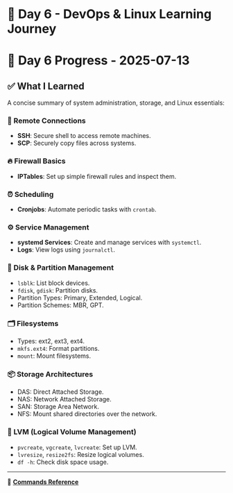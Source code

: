 # 🚀 Day 6 - DevOps & Linux Learning Journey

# 📅 Day 6 Progress - 2025-07-13

## ✅ What I Learned
A concise summary of system administration, storage, and Linux essentials:

### 🔐 Remote Connections
- **SSH**: Secure shell to access remote machines.
- **SCP**: Securely copy files across systems.

### 🔥 Firewall Basics
- **IPTables**: Set up simple firewall rules and inspect them.

### ⏰ Scheduling
- **Cronjobs**: Automate periodic tasks with `crontab`.

### ⚙️ Service Management
- **systemd Services**: Create and manage services with `systemctl`.
- **Logs**: View logs using `journalctl`.

### 💾 Disk & Partition Management
- `lsblk`: List block devices.
- `fdisk`, `gdisk`: Partition disks.
- Partition Types: Primary, Extended, Logical.
- Partition Schemes: MBR, GPT.

### 🗂️ Filesystems
- Types: ext2, ext3, ext4.
- `mkfs.ext4`: Format partitions.
- `mount`: Mount filesystems.

### 📦 Storage Architectures
- DAS: Direct Attached Storage.
- NAS: Network Attached Storage.
- SAN: Storage Area Network.
- NFS: Mount shared directories over the network.

### 🧩 LVM (Logical Volume Management)
- `pvcreate`, `vgcreate`, `lvcreate`: Set up LVM.
- `lvresize`, `resize2fs`: Resize logical volumes.
- `df -h`: Check disk space usage.

---
🔗 **[Commands Reference](./commands.sh)**

